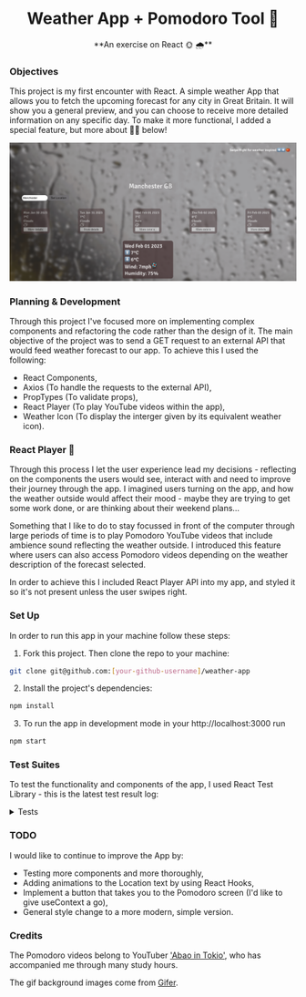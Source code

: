 
# <div align="center">Weather App + Pomodoro Tool 🍅</div>

<div align="center">**An exercise on React 🌞 🌧️**</div>

### Objectives

This project is my first encounter with React. A simple weather App that allows you to fetch the upcoming forecast for any city in Great Britain. It will show you a general preview, and you can choose to receive more detailed information on any specific day. To make it more functional, I added a special feature, but more about 🍅🍅 below!

![Snapshot](./src/images/snapshot.png)

### Planning & Development

Through this project I've focused more on implementing complex components and refactoring the code rather than the design of it. The main objective of the project was to send a GET request to an external API that would feed weather forecast to our app. To achieve this I used the following:

- React Components,
- Axios (To handle the requests to the external API),
- PropTypes (To validate props),
- React Player (To play YouTube videos within the app),
- Weather Icon (To display the interger given by its equivalent weather icon).

### React Player 🍅

Through this process I let the user experience lead my decisions - reflecting on the components the users would see, interact with and need to improve their journey through the app. I imagined users turning on the app, and how the weather outside would affect their mood - maybe they are trying to get some work done, or are thinking about their weekend plans... 

Something that I like to do to stay focussed in front of the computer through large periods of time is to play Pomodoro YouTube videos that include ambience sound reflecting the weather outside. I introduced this feature where users can also access Pomodoro videos depending on the weather description of the forecast selected.

In order to achieve this I included React Player API into my app, and styled it so it's not present unless the user swipes right.

### Set Up

In order to run this app in your machine follow these steps:

1. Fork this project. Then clone the repo to your machine:

```bash
git clone git@github.com:[your-github-username]/weather-app
```

2. Install the project's dependencies:

```bash
npm install
```

3. To run the app in development mode in your http://localhost:3000 run

```bash
npm start
```

### Test Suites

To test the functionality and components of the app, I used React Test Library - this is the latest test result log:

<details>
<summary>Tests</summary>

![Tests](./src/images/tests310123.png)

</details>

### TODO

I would like to continue to improve the App by:

- Testing more components and more thoroughly,
- Adding animations to the Location text by using React Hooks,
- Implement a button that takes you to the Pomodoro screen (I'd like to give useContext a go),
- General style change to a more modern, simple version.

### Credits

The Pomodoro videos belong to YouTuber ['Abao in Tokio'](https://www.youtube.com/@abaointokyo), who has accompanied me through many study hours.

The gif background images come from [Gifer](https://gifer.com/en/p/tos).


